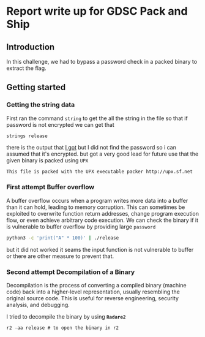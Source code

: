 # Report write up for GDSC Pack and Ship

## Introduction

In this challenge, we had to bypass a password check in a packed binary to extract the flag.

## Getting started 

### Getting the string data
First ran the command `string` to get the all the string in the file 
so that if password is not encrypted we can get that 
```shell
strings release
```

there is the output that [I got](stringdata.txt) but I did not find the password so i can assumed that it's encrypted.
but got a very good lead for future use that the given binary is packed using `UPX`

```txt
This file is packed with the UPX executable packer http://upx.sf.net
```
### First attempt  Buffer overflow

A buffer overflow occurs when a program writes more data into a buffer than it can hold, leading to memory corruption. This can sometimes be exploited to overwrite function return addresses, change program execution flow, or even achieve arbitrary code execution.
We can check the binary if it is vulnerable to buffer overflow by providing large `password`

``` bash
python3 -c 'print("A" * 100)' | ./release
```
but it did not worked it seams the input function is not vulnerable to buffer or there are other measure to prevent that.

### Second attempt Decompilation of a Binary
Decompilation is the process of converting a compiled binary (machine code) back into a higher-level representation, usually resembling the original source code. This is useful for reverse engineering, security analysis, and debugging.

I tried to decompile the binary by using **`Radare2`**

```shell
r2 -aa release # to open the binary in r2
```

